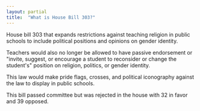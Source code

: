 ```yaml
---
layout: partial
title:  "What is House Bill 303?"
---
```


House bill 303 that expands restrictions against teaching religion in public schools to include political positions and opinions on gender identity.

Teachers would also no longer be allowed to have passive endorsement or "invite, suggest, or encourage a student to reconsider or change the student's" position on religion, politics, or gender identity.

This law would make pride flags, crosses, and political iconography against the law to display in public schools.

This bill passed committee but was rejected in the house with 32 in favor and 39 opposed.